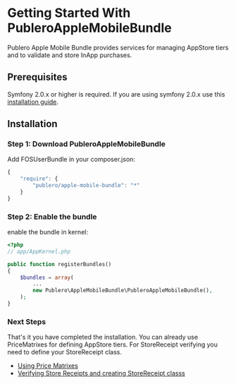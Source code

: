 Getting Started With PubleroAppleMobileBundle
=============================================

Publero Apple Mobile Bundle provides services for managing AppStore tiers and to validate and store InApp purchases.

## Prerequisites

Symfony 2.0.x or higher is required. If you are using symfony 2.0.x use this [installation guide](installation_2_0_x.md).

## Installation

### Step 1: Download PubleroAppleMobileBundle

Add FOSUserBundle in your composer.json:

```js
{
    "require": {
        "publero/apple-mobile-bundle": "*"
    }
}
```

### Step 2: Enable the bundle

enable the bundle in kernel:

``` php
<?php
// app/AppKernel.php

public function registerBundles()
{
    $bundles = array(
        ...
        new Publero\AppleMobileBundle\PubleroAppleMobileBundle(),
    );
}
```

### Next Steps

That's it you have completed the installation. You can already use PriceMatrixes for defining AppStore tiers. For StoreReceipt
verifying you need to define your StoreReceipt class.

- [Using Price Matrixes](using_price_matrixes.md)
- [Verifying Store Receipts and creating StoreReceipt classs](verifying_store_receipt.md)
